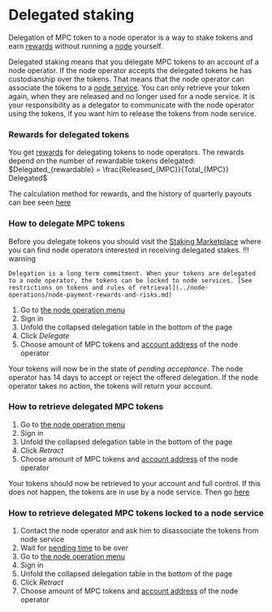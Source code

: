 # Delegated staking

Delegation of MPC token to a node operator is a way to stake tokens and earn [rewards](https://gitlab.com/partisiablockchain/node-operators-rewards/-/tree/main?ref_type=heads) without running
a [node](../pbc-fundamentals/dictionary.md#node) yourself.

Delegated staking means that you delegate MPC tokens to an account of a node operator. If the node operator accepts the
delegated tokens he has custodianship over the tokens. That means that the node operator can associate the tokens to
a [node service](../node-operations/start-running-a-node.md#which-node-should-you-run). You can only retrieve your token again,
when they are released and no longer used for a node service. It is your responsibility as a delegator to communicate with the
node operator using the tokens, if you want him to release the tokens from node service.  

### Rewards for delegated tokens

You get [rewards](https://gitlab.com/partisiablockchain/node-operators-rewards/-/tree/main?ref_type=heads) for delegating tokens to node operators. The rewards depend on the number of rewardable tokens delegated: $Delegated_{rewardable} = \frac{Released_{MPC}}{Total_{MPC}} Delegated$

The calculation method for rewards, and the history of quarterly payouts can bee seen [here](https://gitlab.com/partisiablockchain/node-operators-rewards/-/blob/main/mainnet/README.md#computing-rewards)

### How to delegate MPC tokens

Before you delegate tokens you should visit the [Staking Marketplace](https://discord.com/channels/819902335567265792/1075334307821920337)  where you can find node operators interested in receiving delegated stakes.
!!! warning 

    Delegation is a long term commitment. When your tokens are delegated to a node operator, the tokens can be locked to node services. [See restrictions on tokens and rules of retrieval](../node-operations/node-payment-rewards-and-risks.md)

1. Go to [the node operation menu](https://browser.testnet.partisiablockchain.com/node-operation)   
2. Sign in   
3. Unfold the collapsed delegation table in the bottom of the page
4. Click _Delegate_   
5. Choose amount of MPC tokens and [account address](../pbc-fundamentals/dictionary.md#address) of the node operator

Your tokens will now be in the state of _pending acceptance_. The node operator has 14 days to accept or reject the offered delegation. If the node operator takes no action, the tokens will return your account.

### How to retrieve delegated MPC tokens

1. Go to [the node operation menu](https://browser.testnet.partisiablockchain.com/node-operation)
2. Sign in
3. Unfold the collapsed delegation table in the bottom of the page
4. Click _Retract_
5. Choose amount of MPC tokens and [account address](../pbc-fundamentals/dictionary.md#address) of the node operator

Your tokens should now be retrieved to your account and full control. If this does not happen, the tokens are in use by a node service. Then go [here](#how-to-retrieve-delegated-mpc-tokens-locked-to-a-node-service)

### How to retrieve delegated MPC tokens locked to a node service

1. Contact the node operator and ask him to disassociate the tokens from node service   
2. Wait for [pending time](../node-operations/node-payment-rewards-and-risks.md) to be over
3. Go to [the node operation menu](https://browser.testnet.partisiablockchain.com/node-operation)
4. Sign in
5. Unfold the collapsed delegation table in the bottom of the page
6. Click _Retract_
7. Choose amount of MPC tokens and [account address](../pbc-fundamentals/dictionary.md#address) of the node operator

